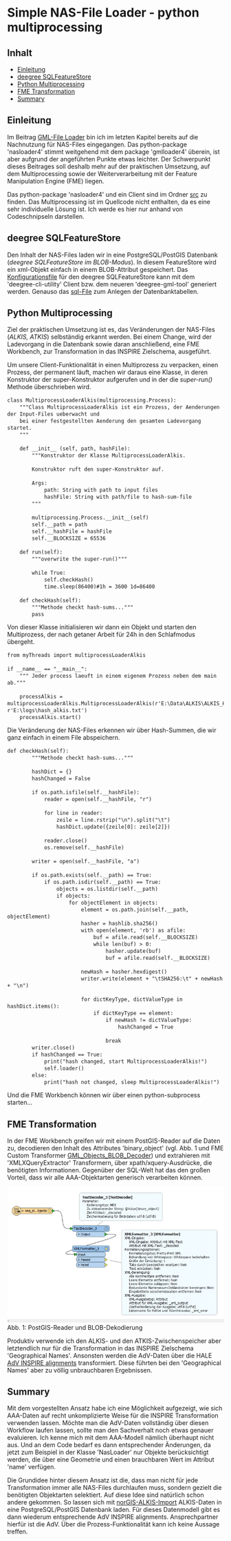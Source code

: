 #

Simple NAS-File Loader - python multiprocessing
===============================================

## Inhalt
* [Einleitung](#einleitung)
* [deegree SQLFeatureStore](#deegree-sqlfeaturestore)
* [Python Multiprocessing](#python-multiprocessing)
* [FME Transformation](#fme-transformation)
* [Summary](#summary)


## Einleitung
Im Beitrag [GML-File Loader](https://github.com/enatgvhh/gmlloader) bin ich im letzten Kapitel bereits auf die Nachnutzung für NAS-Files eingegangen. Das python-package 'nasloader4' stimmt weitgehend mit dem package 'gmlloader4' überein, ist aber aufgrund der angeführten Punkte etwas leichter. Der Schwerpunkt dieses Beitrages soll deshalb mehr auf der praktischen Umsetzung, auf dem Multiprocessing sowie der Weiterverarbeitung mit der Feature Manipulation Engine (FME) liegen.

Das python-package 'nasloader4' und ein Client sind im Ordner [src](src) zu finden. Das Multiprocessing ist im Quellcode nicht enthalten, da es eine sehr individuelle Lösung ist. Ich werde es hier nur anhand von Codeschnipseln darstellen.


## deegree SQLFeatureStore
Den Inhalt der NAS-Files laden wir in eine PostgreSQL/PostGIS Datenbank (*deegree SQLFeatureStore im BLOB-Modus*). In diesem FeatureStore wird ein xml-Objekt einfach in einem BLOB-Attribut gespeichert. Das [Konfigurationsfile](config/nas_alkis.xml) für den deegree SQLFeatureStore kann mit dem 'deegree-cli-utility' Client bzw. dem neueren 'deegree-gml-tool' generiert werden. Genauso das [sql-File](config/nas_alkis.sql) zum Anlegen der Datenbanktabellen.


## Python Multiprocessing
Ziel der praktischen Umsetzung ist es, das Veränderungen der NAS-Files (*ALKIS, ATKIS*) selbständig erkannt werden. Bei einem Change, wird der Ladevorgang in die Datenbank sowie daran anschließend, eine FME Workbench, zur Transformation in das INSPIRE Zielschema, ausgeführt.

Um unsere Client-Funktionalität in einen Multiprozess zu verpacken, einen Prozess, der permanent läuft, machen wir daraus eine Klasse, in deren Konstruktor der super-Konstruktor aufgerufen und in der die *super-run()* Methode überschrieben wird.
```
class MultiprocessLoaderAlkis(multiprocessing.Process):
    """Class MultiprocessLoaderAlkis ist ein Prozess, der Aenderungen der Input-Files ueberwacht und
    bei einer festgestellten Aenderung den gesamten Ladevorgang startet.
    """

    def __init__ (self, path, hashFile):
        """Konstruktor der Klasse MultiprocessLoaderAlkis.
        
        Konstruktor ruft den super-Konstruktor auf.
        
        Args:
            path: String with path to input files
            hashFile: String with path/file to hash-sum-file
        """
        
        multiprocessing.Process.__init__(self)
        self.__path = path
        self.__hashFile = hashFile
        self.__BLOCKSIZE = 65536
        
    def run(self):
        """overwrite the super-run()"""
        
        while True:
            self.checkHash()
            time.sleep(86400)#1h = 3600 1d=86400
            
    def checkHash(self):
        """Methode checkt hash-sums..."""
		pass
```
Von dieser Klasse initialisieren wir dann ein Objekt und starten den Multiprozess, der nach getaner Arbeit für 24h in den Schlafmodus übergeht.
```
from myThreads import multiprocessLoaderAlkis

if __name__ == "__main__":
    """ Jeder process laeuft in einem eigenem Prozess neben dem main ab."""
    
    processAlkis = multiprocessLoaderAlkis.MultiprocessLoaderAlkis(r'E:\Data\ALKIS\ALKIS_HH_unzip', r'E:\logs\hash_alkis.txt')
    processAlkis.start()
```
Die Veränderung der NAS-Files erkennen wir über Hash-Summen, die wir ganz einfach in einem File abspeichern.
```
def checkHash(self):
        """Methode checkt hash-sums..."""
        
        hashDict = {}
        hashChanged = False
        
        if os.path.isfile(self.__hashFile):
            reader = open(self.__hashFile, "r")
        
            for line in reader:
                zeile = line.rstrip("\n").split("\t")
                hashDict.update({zeile[0]: zeile[2]})
        
            reader.close()
            os.remove(self.__hashFile)
            
        writer = open(self.__hashFile, "a")
           
        if os.path.exists(self.__path) == True:
            if os.path.isdir(self.__path) == True:
                objects = os.listdir(self.__path)
                if objects:
                    for objectElement in objects:
                        element = os.path.join(self.__path, objectElement)
                        hasher = hashlib.sha256()     
                        with open(element, 'rb') as afile:
                            buf = afile.read(self.__BLOCKSIZE)          
                            while len(buf) > 0:
                                hasher.update(buf)
                                buf = afile.read(self.__BLOCKSIZE)
                
                        newHash = hasher.hexdigest()
                        writer.write(element + "\tSHA256:\t" + newHash + "\n")
                        
                        for dictKeyType, dictValueType in hashDict.items():
                            if dictKeyType == element:
                                if newHash != dictValueType:
                                    hashChanged = True
                                    
                                break
        writer.close()
        if hashChanged == True:
            print("hash changed, start MultiprocessLoaderAlkis!")
            self.loader()
        else:
            print("hash not changed, sleep MultiprocessLoaderAlkis!")
```
Und die FME Workbench können wir über einen python-subprocess starten…


## FME Transformation
In der FME Workbench greifen wir mit einem PostGIS-Reader auf die Daten zu, decodieren den Inhalt des Attributes 'binary_object' (vgl. Abb. 1 und FME Custom Transformer [GML_Objects_BLOB_Decoder]( https://github.com/enatgvhh/inspire)) und extrahieren mit 'XMLXQueryExtractor' Transformern, über xpath/xquery-Ausdrücke, die benötigten Informationen. Gegenüber der SQL-Welt hat das den großen Vorteil, dass wir alle AAA-Objektarten generisch verarbeiten können.

![blob_decoder.jpg](img/blob_decoder.jpg)
Abb. 1: PostGIS-Reader und BLOB-Dekodierung

Produktiv verwende ich den ALKIS- und den ATKIS-Zwischenspeicher aber letztendlich nur für die Transformation in das INSPIRE Zielschema 'Geographical Names'. Ansonsten werden die AdV-Daten über die HALE [AdV INSPIRE alignments](https://github.com/enatgvhh/hale-adv) transformiert. Diese führten bei den 'Geographical Names' aber zu völlig unbrauchbaren Ergebnissen.


## Summary
Mit dem vorgestellten Ansatz habe ich eine Möglichkeit aufgezeigt, wie sich AAA-Daten auf recht unkomplizierte Weise für die INSPIRE Transformation verwenden lassen. Möchte man die AdV-Daten vollständig über diesen Workflow laufen lassen, sollte man den Sachverhalt noch etwas genauer evaluieren. Ich kenne mich mit dem AAA-Modell nämlich überhaupt nicht aus. Und an dem Code bedarf es dann entsprechender Änderungen, da jetzt zum Beispiel in der Klasse 'NasLoader' nur Objekte berücksichtigt werden, die über eine Geometrie und einen brauchbaren Wert im Attribut 'name' verfügen.

Die Grundidee hinter diesem Ansatz ist die, dass man nicht für jede Transformation immer alle NAS-Files durchlaufen muss, sondern gezielt die benötigten Objektarten selektiert. Auf diese Idee sind natürlich schon andere gekommen. So lassen sich mit [norGIS-ALKIS-Import](https://www.norbit.de/68/) ALKIS-Daten in eine PostgreSQL/PostGIS Datenbank laden. Für dieses Datenmodell gibt es dann wiederum entsprechende AdV INSPIRE alignments. Ansprechpartner hierfür ist die AdV. Über die Prozess-Funktionalität kann ich keine Aussage treffen.
